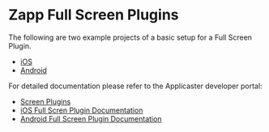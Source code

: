 # Zapp Full Screen Plugins

The following are two example projects of a basic setup for a Full Screen Plugin.

* [iOS](./iOS)
* [Android](./android)

For detailed documentation please refer to the Applicaster developer portal:
* [Screen Plugins](https://developer.applicaster.com/ui-builder/intro.html)
* [iOS Full Scren Plugin Documentation](https://developer.applicaster.com/ui-builder/ios/ScreenPlugin.html)
* [Android Full Screen Plugin Documentation](https://developer.applicaster.com/ui-builder/android/ScreenPlugin.html)
